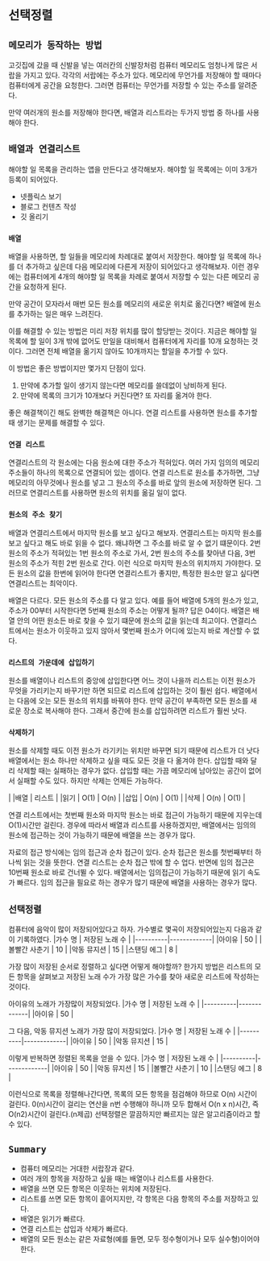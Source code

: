# `선택정렬`
## `메모리가 동작하는 방법`
고깃집에 갔을 때 신발을 넣는 여러칸의 신발장처럼 컴퓨터 메모리도 엄청나게 많은 서랍을 가지고 있다. 각각의 서랍에는 주소가 있다.
메모리에 무언가를 저장해야 할 때마다 컴퓨터에게 공간을 요청한다.
그러면 컴퓨터는 무언가를 저장할 수 있는 주소를 알려준다.

만약 여러개의 원소를 저장해야 한다면, 배열과 리스트라는 두가지 방법 중 하나를 사용해야 한다.

## `배열과 연결리스트`
해야할 일 목록을 관리하는 앱을 만든다고 생각해보자.
해야할 일 목록에는 이미 3개가 등록이 되어있다.
* 넷플릭스 보기
* 블로그 컨텐츠 작성
* 깃 올리기

### `배열`
배열을 사용하면, 할 일들을 메모리에 차례대로 붙여서 저장한다.
해야할 일 목록에 하나를 더 추가하고 싶은데 다음 메모리에 다른게 저장이 되어있다고 생각해보자.
이런 경우에는 컴퓨터에게 4개의 해야할 일 목록을 차례로 붙여서 저장할 수 있는 다른 메모리 공간을 요청하게 된다.

만약 공간이 모자라서 매번 모든 원소를 메모리의 새로운 위치로 옮긴다면? 배열에 원소를 추가하는 일은 매우 느려진다.

이를 해결할 수 있는 방법은 미리 저장 위치를 많이 할당받는 것이다.
지금은 해야할 일 목록에 할 일이 3개 밖에 없어도 만일을 대비해서 컴퓨터에게 자리를 10개 요청하는 것이다.
그러면 전체 배열을 옮기지 않아도 10개까지는 할일을 추가할 수 있다.

이 방법은 좋은 방법이지만 몇가지 단점이 있다.
1. 만약에 추가할 일이 생기지 않는다면 메모리를 쓸데없이 낭비하게 된다.
2. 만약에 목록의 크기가 10개보다 커진다면? 또 자리를 옮겨야 한다.

좋은 해결책이긴 해도 완벽한 해결책은 아니다.
연결 리스트를 사용하면 원소를 추가할 때 생기는 문제를 해결할 수 있다.

### `연결 리스트`
연결리스트의 각 원소에는 다음 원소에 대한 주소가 적혀있다.
여러 가지 임의의 메모리 주소들이 하나의 목록으로 연결되어 있는 셈이다.
연결 리스트로 원소를 추가하면, 그냥 메모리의 아무것에나 원소를 넣고 그 원소의 주소를 바로 앞의 원소에 저장하면 된다.
그러므로 연결리스트를 사용하면 원소의 위치를 옮길 일이 없다.

### `원소의 주소 찾기`
배열과 연결리스트에서 마지막 원소를 보고 싶다고 해보자.
연결리스트는 마지막 원소를 보고 싶다고 해도 바로 읽을 수 없다.
왜냐하면 그 주소를 바로 알 수 없기 떄문이다.
2번 원소의 주소가 적혀있는 1번 원소의 주소로 가서, 2번 원소의 주소를 찾아낸 다음, 3번 원소의 주소가 적힌 2번 원소로 간다.
이런 식으로 마지막 원소의 위치까지 가야한다. 
모든 원소의 값을 한번에 읽어야 한다면 연결리스트가 좋지만, 특정한 원소만 알고 싶다면 연결리스트는 최악이다.

배열은 다르다. 모든 원소의 주소를 다 알고 있다.
예를 들어 배열에 5개의 원소가 있고, 주소가 00부터 시작한다면 5번째 원소의 주소는 어떻게 될까?
답은 04이다. 
배열은 배열 안의 어떤 원소든 바로 찾을 수 있기 떄문에 원소의 값을 읽는데 최고이다.
연결리스트에서는 원소가 이웃하고 있지 않아서 몇번째 원소가 어디에 있는지 바로 계산할 수 없다.

### `리스트의 가운데에 삽입하기`
원소를 배열이나 리스트의 중앙에 삽입한다면 어느 것이 나을까
리스트는 이전 원소가 무엇을 가리키는지 바꾸기만 하면 되므로 리스트에 삽입하는 것이 훨씬 쉽다.
배열에서는 다음에 오는 모든 원소의 위치를 바꿔야 한다.
만약 공간이 부족하면 모든 원소를 새로운 장소로 복사해야 한다.
그래서 중간에 원소를 삽입하려면 리스트가 훨씬 낫다.

### `삭제하기`
원소를 삭제할 때도 이전 원소가 라기키는 위치만 바꾸면 되기 때문에 리스트가 더 낫다
배열에서는 원소 하나만 삭제하고 싶을 때도 모든 것을 다 옮겨야 한다.
삽입할 때와 달리 삭제할 때는 실패하는 경우가 없다.
삽입할 때는 가끔 메모리에 남아있는 공간이 없어서 실패할 수도 있다.
하지만 삭제는 언제든 가능하다.

|    |배열   | 리스트 |
|읽기 | O(1) | O(n) | 
|삽입 | O(n) | O(1) |
|삭제 | O(n) | O(1) |

연결 리스트에서는 첫번째 원소와 마지막 원소는 바로 접근이 가능하기 때문에 지우는데 O(1)시간만 걸린다.
경우에 따라서 배열과 리스트를 사용하겠지만, 배열에서는 임의의 원소에 접근하는 것이 가능하기 때문에 배열을 쓰는 경우가 많다.

자료의 접근 방식에는 임의 접근과 순차 접근이 있다.
순차 접근은 원소를 첫번째부터 하나씩 읽는 것을 뜻한다. 연결 리스트는 순차 접근 밖에 할 수 업다.
반면에 임의 접근은 10번째 원소로 바로 건너뛸 수 있다. 배열에서는 임의접근이 가능하기 때문에 읽기 속도가 빠르다.
임의 접근을 필요로 하는 경우가 많기 때문에 배열을 사용하는 경우가 많다.

## `선택정렬`
컴퓨터에 음악이 많이 저장되어있다고 하자.
가수별로 몇곡이 저장되어있는지 다음과 같이 기록하였다.
|가수 명     | 저장된 노래 수 |
|----------|-------------|
|아이유      | 50          |
|볼빨간 사춘기 | 10          |
|악동 뮤지션  | 15          |
|스탠딩 에그  | 8           |

가장 많이 저장된 순서로 정렬하고 싶다면 어떻게 해야할까?
한가지 방법은 리스트의 모든 항목을 살펴보고 저장된 노래 수가 가장 많은 가수를 찾아 새로운 리스트에 작성하는 것이다.

아이유의 노래가 가장많이 저장되었다.
|가수 명     | 저장된 노래 수 |
|----------|-------------|
|아이유      | 50          |

그 다음, 악동 뮤지션 노래가 가장 많이 저장되었다.
|가수 명     | 저장된 노래 수 |
|----------|-------------|
|아이유      | 50          |
|악동 뮤지션  | 15          |

이렇게 반복하면 정렬된 목록을 얻을 수 있다.
|가수 명     | 저장된 노래 수 |
|----------|-------------|
|아이유      | 50          |
|악동 뮤지션  | 15          |
|볼빨간 사춘기 | 10          |
|스탠딩 에그  | 8           |

이런식으로 목록을 정렬해나간다면, 목록의 모든 항목을 점검해야 하므로 O(n) 시간이 걸린다.
0(n)시간이 걸리는 연산을 n번 수행해야 하니까 모두 합해서 O(n x n)시간, 즉 O(n2)시간이 걸린다.(n제곱)
선택정렬은 깔끔하지만 빠르지는 않은 알고리즘이라고 할 수 있다.

## `Summary`
* 컴퓨터 메모리는 거대한 서랍장과 같다.
* 여러 개의 항목을 저장하고 싶을 때는 배열이나 리스트를 사용한다.
* 배열을 쓰면 모든 항목은 이웃하는 위치에 저장된다.
* 리스트를 쓰면 모든 항목이 흩어지지만, 각 항목은 다음 항목의 주소를 저장하고 있다.
* 배열은 읽기가 빠르다.
* 연결 리스트는 삽입과 삭제가 빠르다.
* 배열의 모든 원소는 같은 자료형(예를 들면, 모두 정수형이거나 모두 실수형)이어야 한다.